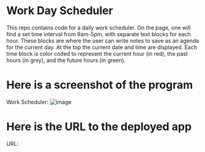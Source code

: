 # Work Day Scheduler
This repo contains code for a daily work scheduler. On the page, one will find a set time interval from 9am-5pm, with separate text blocks for each hour. These blocks are where the user can write notes to save as an agenda for the current day. At the top the current date and time are displayed. Each time block is color coded to represent the current hour (in red), the past hours (in grey), and the future hours (in green). 

# Here is a screenshot of the program
Work Scheduler: ![image](https://user-images.githubusercontent.com/94874020/152286282-2fad9df6-b5c6-4399-ac94-ec30ab539bfc.png)

# Here is the URL to the deployed app
URL: 
